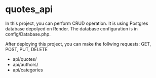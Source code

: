 # quotes_api

In this project, you can perform CRUD operation. It is using Postgres database depolyed on Render.
The database configuration is in config/Database.php.

After deploying this project, 
you can make the follwing requests: GET, POST, PUT, DELETE
- api/quotes/
- api/authors/
- api/categories

